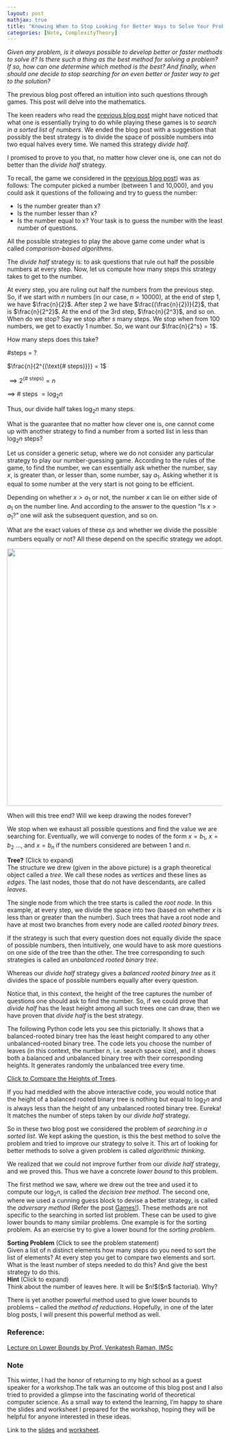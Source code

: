 ```yaml
---
layout: post
mathjax: true
title: "Knowing When to Stop Looking for Better Ways to Solve Your Problems"
categories: [Note, ComplexityTheory]
---
```


*Given any problem, is it always possible to develop better or faster methods to solve it? Is there such a thing as the best method for solving a problem? If so, how can one determine which method is the best? And finally, when should one decide to stop searching for an even better or faster way to get to the solution?*

The previous blog post offered an intuition into such questions through games. This post will delve into the mathematics.

The keen readers who read the [previous blog post](https://o-qcblog.github.io/puzzle/complexitytheory/Games/) might have noticed that what one is essentially trying to do while playing these games is to *search in a sorted list of numbers*. We ended the blog post with a suggestion that possibly the best strategy is to divide the space of possible numbers into two equal halves every time. We named this strategy *divide half*.

I promised to prove to you that, no matter how clever one is, one can not do better than the *divide half* strategy. 

To recall, the game we considered in the [previous blog post](https://o-qcblog.github.io/puzzle/complexitytheory/Games/)) was as follows:
The computer picked a number (between 1 and 10,000), and you could ask it questions of the following and try to guess the number:
-	Is the number greater than x?
-	Is the number lesser than x?
-	Is the number equal to x?
Your task is to guess the number with the least number of questions. 

All the possible strategies to play the above game come under what is called *comparison-based algorithms*.

The *divide half* strategy is: to ask questions that rule out half the possible numbers at every step. Now, let us compute how many steps this strategy takes to get to the number. 

At every step, you are ruling out half the numbers from the previous step. So, if we start with $n$ numbers (in our case, $n =10000$), at the end of step 1, we have $\frac{n}{2}$. After step 2 we have $\frac{(\frac{n}{2})}{2}$, that is $\frac{n}{2^2}$. At the end of the 3rd step, $\frac{n}{2^3}$, and so on. When do we stop? Say we stop after $s$ many steps. We stop when from 100 numbers, we get to exactly 1 number. So, we want our $\frac{n}{2^s} = 1$.

How many steps does this take?

#steps = ?

$\frac{n}{2^{(\text{# steps)}}} = 1$

$\implies 2^{(\text{# steps})} = n$

$\implies$ # steps $= \log_2 n$


Thus, our divide half takes $\log_2 n$ many steps.

What is the guarantee that no matter how clever one is, one cannot come up with another strategy to find a number from a sorted list in less than $\log_2 n$ steps? 

Let us consider a generic setup, where we do not consider any particular strategy to play our number-guessing game. According to the rules of the game, to find the number, we can essentially ask whether the number, say $x$, is greater than, or lesser than, some number, say $a_1$. Asking whether it is equal to some number at the very start is not going to be efficient.

Depending on whether $x > a_1$ or not, the number $x$ can lie on either side of $a_1$ on the number line. And according to the answer to the question “Is $x > a_1$?” one will ask the subsequent question, and so on. 

What are the exact values of these $a_i$s and whether we divide the possible numbers equally or not? All these depend on the specific strategy we adopt.

<div class="image-container">
  <img src="{{ site.baseurl}}/images/Post9/P9_1.png" alt="" width="600" class="zoom-image">
</div>

When will this tree end? Will we keep drawing the nodes forever? 

We stop when we exhaust all possible questions and find the value we are searching for. Eventually, we will converge to nodes of the form $x = b_1$, $x = b_2$ $\dots$, and $x = b_n$ if the numbers considered are between 1 and $n$. 

<div class="hint-box info">
<div class="hint-box-header"> <b>Tree?</b> (Click to expand)
</div>
<div class="hint-box-content"> The structure we drew (given in the above picture) is a graph theoretical object called a <i>tree</i>. We call these nodes as <i>vertices</i> and these lines as <i>edges</i>. The last nodes, those that do not have descendants, are called <i>leaves</i>.

The single node from which the tree starts is called the <i>root node</i>. In this example, at every step, we divide the space into two (based on whether $x$ is less than or greater than the number). Such trees that have a root node and have at most two branches from every node are called <i>rooted binary trees</i>.
</div>
</div>

If the strategy is such that every question does not equally divide the space of possible numbers, then intuitively, one would have to ask more questions on one side of the tree than the other. The tree corresponding to such strategies is called an *unbalanced rooted binary tree*. 

Whereas our *divide half* strategy gives a *balanced rooted binary tree* as it divides the space of possible numbers equally after every question. 

Notice that, in this context, the height of the tree captures the number of questions one should ask to find the number. So, if we could prove that *divide half* has the least height among all such trees one can draw, then we have proven that *divide half* is the best strategy.

The following Python code lets you see this pictorially. It shows that a balanced-rooted binary tree has the least height compared to any other unbalanced-rooted binary tree. The code lets you choose the number of leaves (in this context, the number $n$, i.e. search space size), and it shows both a balanced and unbalanced binary tree with their corresponding heights. It generates randomly the unbalanced tree every time.

[Click to Compare the Heights of Trees](https://colab.research.google.com/drive/1bvR6vaTJt386VZffGZRxz5G92mOk73-O?usp=sharing).

If you had meddled with the above interactive code, you would notice that the height of a balanced rooted binary tree is nothing but equal to $\log_2 n$ and is always less than the height of any unbalanced rooted binary tree.  Eureka! It matches the number of steps taken by our *divide half* strategy. 

So in these two blog post we considered the problem of *searching in a sorted list*. We kept asking the question, is this the best method to solve the problem and tried to improve our strategy to solve it. This art of looking for better methods to solve a given problem is called *algorithmic thinking*. 

We realized that we could not improve further from our *divide half* strategy, and we proved this. Thus we have a concrete *lower bound* to this problem. 

The first method we saw, where we drew out the tree and used it to compute our $\log_2 n$, is called the *decision tree method*. The second one, where we used a cunning guess block to devise a better strategy, is called the *adversary method* (Refer the post [Games!](https://o-qcblog.github.io/puzzle/complexitytheory/Games/)). These methods are not specific to the searching in sorted list problem. These can be used to give lower bounds to many similar problems. One example is for the sorting problem. As an exercise try to give a lower bound for the *sorting problem*.


<div class="hint-box info">
<div class="hint-box-header">
<b>Sorting Problem</b> (Click to see the problem statement)
</div>
<div class="hint-box-content"> Given a list of n distinct elements how many steps do you need to sort the list of elements? At every step you get to compare two elements and sort. What is the least number of steps needed to do this? And give the best strategy to do this. 
<div class="hint-box-header"> <strong> Hint </strong> (Click to expand)
</div>
<div class="hint-box-content"> Think about the number of leaves here. It will be $n!$($n$ factorial). Why?
</div>
</div>
</div>

There is yet another powerful method used to give lower bounds to problems – called the *method of reductions*. Hopefully, in one of the later blog posts, I will present this powerful method as well.

### Reference:

[Lecture on Lower Bounds by Prof. Venkatesh Raman, IMSc](https://youtu.be/_x61AND3TUQ?si=eSF5GeD5FbFDrczH)

### Note

This winter, I had the honor of returning to my high school as a guest speaker for a workshop.The talk was an outcome of this blog post and I also tried to provided a glimpse into the fascinating world of theoretical computer science. As a small way to extend the learning, I’m happy to share the slides and worksheet I prepared for the workshop, hoping they will be helpful for anyone interested in these ideas. 

Link to the [slides](https://drive.google.com/file/d/112zVbf_rURQZbrhFvlzIm7uAR9UPMAwT/view?usp=sharing) and [worksheet](https://drive.google.com/file/d/1GvxUsuwDDm5ZvnZAd8p48W8fP-COCTD8/view?usp=sharing).


